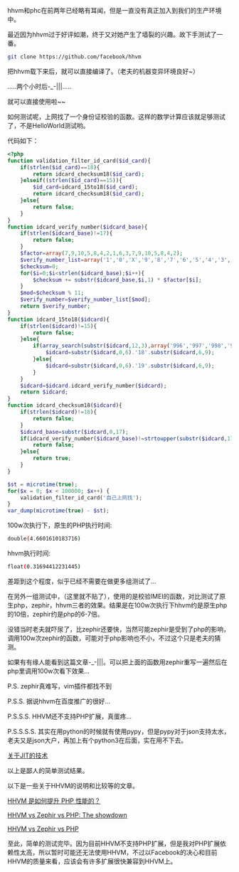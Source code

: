 hhvm和phc在前两年已经略有耳闻，但是一直没有真正加入到我们的生产环境中。  

最近因为hhvm过于好评如潮，终于又对她产生了墙裂的兴趣。故下手测试了一番。  

``` bash
git clone https://github.com/facebook/hhvm
```

把hhvm载下来后，就可以直接编译了。（老夫的机器变异环境良好~）

.....两个小时后-_-|||.....

就可以直接使用啦~~

如何测试呢，上网找了一个身份证校验的函数。这样的数学计算应该就足够测试了，不是HelloWorld测试哟。  

代码如下：

``` php
<?php
function validation_filter_id_card($id_card){
    if(strlen($id_card)==18){
        return idcard_checksum18($id_card);
    }elseif((strlen($id_card)==15)){
        $id_card=idcard_15to18($id_card);
        return idcard_checksum18($id_card);
    }else{
        return false;
    }
}
function idcard_verify_number($idcard_base){
    if(strlen($idcard_base)!=17){
        return false;
    }
    $factor=array(7,9,10,5,8,4,2,1,6,3,7,9,10,5,8,4,2);
    $verify_number_list=array('1','0','X','9','8','7','6','5','4','3','2');
    $checksum=0;
    for($i=0;$i<strlen($idcard_base);$i++){
        $checksum += substr($idcard_base,$i,1) * $factor[$i];
    }
    $mod=$checksum % 11;
    $verify_number=$verify_number_list[$mod];
    return $verify_number;
}
function idcard_15to18($idcard){
    if(strlen($idcard)!=15){
        return false;
    }else{
        if(array_search(substr($idcard,12,3),array('996','997','998','999')) !== false){
            $idcard=substr($idcard,0,6).'18'.substr($idcard,6,9);
        }else{
            $idcard=substr($idcard,0,6).'19'.substr($idcard,6,9);
        }
    }
    $idcard=$idcard.idcard_verify_number($idcard);
    return $idcard;
}
function idcard_checksum18($idcard){
    if(strlen($idcard)!=18){
        return false;
    }
    $idcard_base=substr($idcard,0,17);
    if(idcard_verify_number($idcard_base)!=strtoupper(substr($idcard,17,1))){
        return false;
    }else{
        return true;
    }
}

$st = microtime(true);
for($x = 0; $x < 100000; $x++) {
    validation_filter_id_card('自己上网找');
}
var_dump(microtime(true) - $st);
```

100w次执行下，原生的PHP执行时间:  

``` bash
double(4.6601610183716)
```

hhvm执行时间:  

``` bash
float(0.31694412231445)
```

差距到这个程度，似乎已经不需要在做更多组测试了...

在另外一组测试中，（这里就不贴了），使用的是校验IMEI的函数，对比测试了原生php，zephir，hhvm三者的效果。结果是在100w次执行下hhvm约是原生php的10倍，zephir约是php的6-7倍。  

没错当时老夫就吓尿了，比zephir还要快，当然可能zephir是受到了php的影响，调用100w次zephir的函数，可能对于php影响也不小，不过这个只是老夫的猜测。  

如果有有缘人能看到这篇文章-_-|||。可以把上面的函数用zephir重写一遍然后在php里调用100w次看下效果...  

P.S. zephir真难写，vim插件都找不到  

P.S.S. 据说hhvm在百度推广的很好...  

P.S.S.S. HHVM还不支持PHP扩展，真蛋疼...  

P.S.S.S.S. 其实在用python的时候就有使用pypy，但是pypy对于json支持太水，老夫又是json大户，再加上有个python3在后面，实在用不下去。

[关于JIT的技术](http://zh.wikipedia.org/wiki/%E5%8D%B3%E6%99%82%E7%B7%A8%E8%AD%AF)  

以上是鄙人的简单测试结果。  

以下是一些关于HHVM的说明和比较等的文章。  

[HHVM 是如何提升 PHP 性能的？](http://wuduoyi.com/note/hhvm/)  

[HHVM vs Zephir vs PHP: The showdown](http://simonholywell.com/post/2014/02/hhvm-vs-zephir-vs-php-the-showdown.html)  

[HHVM vs Zephir vs PHP](http://simonholywell.com/static/files/2014-02-28/index.html)

至此，简单的测试完毕。因为目前HHVM不支持PHP扩展，但是我对PHP扩展依赖性太高，所以暂时可能还无法使用HHVM，不过以Facebook的决心和目前HHVM的质量来看，应该会有许多扩展很快兼容到HHVM上。